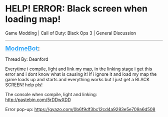 # HELP! ERROR: Black screen when loading map!
Game Modding | Call of Duty: Black Ops 3 | General Discussion

---
<strong style="font-size: 1.4em;"><span style="text-decoration: underline;text-decoration-color: #34a7f9;"><span style="color:#34a7f9;">ModmeBot</span></span>:</strong>

<p>Thread By: Deanford<br /><p style="text-align:left;">Everytime i compile, light and link my map, in the linking stage i get this error and i dont know what is causing it! If i ignore it and load my map the game loads up and starts and everything works but I just get a BLACK SCREEN! help pls!</p><p style="text-align:left;"></p><p style="text-align:left;"></p><p style="text-align:left;">The console when compile, light and linking: <a href="https://steamcommunity.com/linkfilter/?url=http://pastebin.com/5rDDwXDD">http://pastebin.com/5rDDwXDD</a></p><p style="text-align:left;"></p><p style="text-align:left;"></p><p style="text-align:left;">Error pop-up: <a href="https://steamcommunity.com/linkfilter/?url=https://gyazo.com/0b6f9df3bc12cd4a9283e5e709a6d508">https://gyazo.com/0b6f9df3bc12cd4a9283e5e709a6d508</a></p></p>
